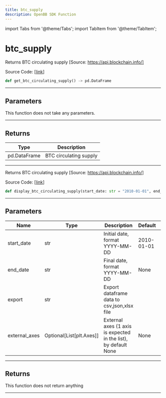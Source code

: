 ```yaml
---
title: btc_supply
description: OpenBB SDK Function
---
```


import Tabs from '@theme/Tabs';
import TabItem from '@theme/TabItem';

# btc_supply

<Tabs>
<TabItem value="model" label="Model" default>

Returns BTC circulating supply [Source: https://api.blockchain.info/]

Source Code: [[link](https://github.com/OpenBB-finance/OpenBBTerminal/tree/main/openbb_terminal/cryptocurrency/onchain/blockchain_model.py#L43)]

```python
def get_btc_circulating_supply() -> pd.DataFrame
```

---

## Parameters

This function does not take any parameters.

---

## Returns

| Type | Description |
| ---- | ----------- |
| pd.DataFrame | BTC circulating supply |
---



</TabItem>
<TabItem value="view" label="View">

Returns BTC circulating supply [Source: https://api.blockchain.info/]

Source Code: [[link](https://github.com/OpenBB-finance/OpenBBTerminal/tree/main/openbb_terminal/cryptocurrency/onchain/blockchain_view.py#L28)]

```python
def display_btc_circulating_supply(start_date: str = "2010-01-01", end_date: str = None, export: str = "", external_axes: Optional[List[matplotlib.axes._axes.Axes]] = None) -> None
```

---

## Parameters

| Name | Type | Description | Default | Optional |
| ---- | ---- | ----------- | ------- | -------- |
| start_date | str | Initial date, format YYYY-MM-DD | 2010-01-01 | True |
| end_date | str | Final date, format YYYY-MM-DD | None | True |
| export | str | Export dataframe data to csv,json,xlsx file |  | True |
| external_axes | Optional[List[plt.Axes]] | External axes (1 axis is expected in the list), by default None | None | True |


---

## Returns

This function does not return anything

---



</TabItem>
</Tabs>